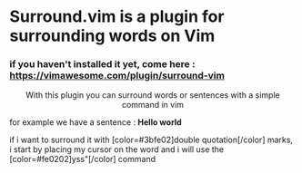# Surround.vim is a plugin for surrounding words on Vim

### if you haven't installed it yet, come here : https://vimawesome.com/plugin/surround-vim

<p style="text-align:center">With this plugin you can surround words or sentences with a simple command in vim</p>

for example we have a sentence : **Hello world** 

if i want to surround it with [color=#3bfe02]double quotation[/color] marks, i start by placing my cursor on the word and i will use the [color=#fe0202]yss"[/color] command
